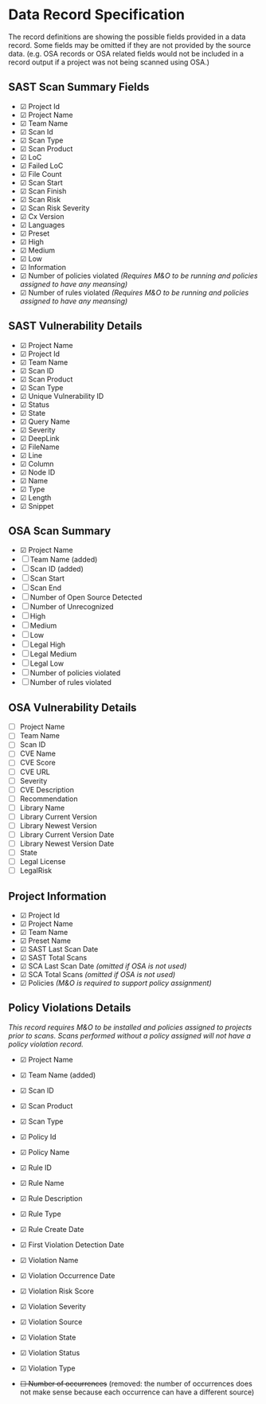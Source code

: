 # Data Record Specification

The record definitions are showing the possible fields provided in a data record.  Some fields may be omitted if they are not provided
by the source data.  (e.g. OSA records or OSA related fields would not be included in a record output if a project was not being scanned
using OSA.)



## SAST Scan Summary Fields

* &#9745; Project Id
* &#9745; Project Name
* &#9745; Team Name
* &#9745; Scan Id
* &#9745; Scan Type
* &#9745; Scan Product
* &#9745; LoC
* &#9745; Failed LoC
* &#9745; File Count
* &#9745; Scan Start
* &#9745; Scan Finish
* &#9745; Scan Risk
* &#9745; Scan Risk Severity
* &#9745; Cx Version
* &#9745; Languages
* &#9745; Preset
* &#9745; High
* &#9745; Medium
* &#9745; Low
* &#9745; Information
* &#9745; Number of policies violated *(Requires M&O to be running and policies assigned to have any meansing)*
* &#9745; Number of rules violated *(Requires M&O to be running and policies assigned to have any meansing)*


## SAST Vulnerability Details

* &#9745; Project Name
* &#9745; Project Id
* &#9745; Team Name
* &#9745; Scan ID
* &#9745; Scan Product
* &#9745; Scan Type
* &#9745; Unique Vulnerability ID
* &#9745; Status
* &#9745; State
* &#9745; Query Name
* &#9745; Severity
* &#9745; DeepLink
* &#9745; FileName
* &#9745; Line
* &#9745; Column
* &#9745; Node ID
* &#9745; Name
* &#9745; Type
* &#9745; Length
* &#9745; Snippet

## OSA Scan Summary

* &#9745; Project Name
* &#9744; Team Name (added)
* &#9744; Scan ID (added)
* &#9744; Scan Start
* &#9744; Scan End
* &#9744; Number of Open Source Detected
* &#9744; Number of Unrecognized
* &#9744; High
* &#9744; Medium
* &#9744; Low
* &#9744; Legal High
* &#9744; Legal Medium
* &#9744; Legal Low
* &#9744; Number of policies violated 
* &#9744; Number of rules violated 


## OSA Vulnerability Details

* &#9744; Project Name
* &#9744; Team Name
* &#9744; Scan ID 
* &#9744; CVE Name 
* &#9744; CVE Score 
* &#9744; CVE URL 
* &#9744; Severity 
* &#9744; CVE Description 
* &#9744; Recommendation 
* &#9744; Library Name 
* &#9744; Library Current Version 
* &#9744; Library Newest Version 
* &#9744; Library Current Version Date 
* &#9744; Library Newest Version Date 
* &#9744; State 
* &#9744; Legal License 
* &#9744; LegalRisk

## Project Information

* &#9745; Project Id
* &#9745; Project Name 
* &#9745; Team Name 
* &#9745; Preset Name 
* &#9745; SAST Last Scan Date
* &#9745; SAST Total Scans
* &#9745; SCA Last Scan Date *(omitted if OSA is not used)*
* &#9745; SCA Total Scans *(omitted if OSA is not used)*
* &#9745; Policies *(M&O is required to support policy assignment)*

## Policy Violations Details

*This record requires M&O to be installed and policies assigned to projects prior to scans.  Scans performed without a policy assigned will not have a policy
violation record.*

* &#9745; Project Name
* &#9745; Team Name (added)
* &#9745; Scan ID
* &#9745; Scan Product 
* &#9745; Scan Type
* &#9745; Policy Id
* &#9745; Policy Name 

* &#9745; Rule ID
* &#9745; Rule Name 
* &#9745; Rule Description
* &#9745; Rule Type
* &#9745; Rule Create Date
* &#9745; First Violation Detection Date
* &#9745; Violation Name
* &#9745; Violation Occurrence Date
* &#9745; Violation Risk Score
* &#9745; Violation Severity
* &#9745; Violation Source
* &#9745; Violation State
* &#9745; Violation Status
* &#9745; Violation Type

* ~~&#9744; Number of occurrences~~ (removed: the number of occurrences does not make sense because each occurrence can have a different source)




